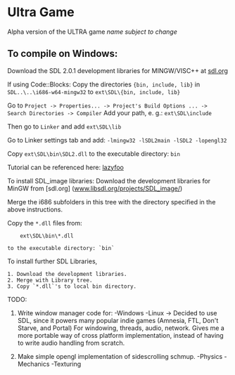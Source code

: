 # Ultra Game 
Alpha version of the ULTRA game
*name subject to change*

## To compile on Windows:

Download the SDL 2.0.1 development libraries for MINGW/VISC++ at
[sdl.org](http://www.libsdl.org/download-2.0.php)

If using Code::Blocks:
Copy the directories `{bin, include, lib}` in `SDL..\..\i686-w64-mingw32` to 
	`ext\SDL\{bin, include, lib}`

Go to `Project -> Properties... -> Project's Build Options ... -> Search Directories -> Compiler`
Add your path, e. g.: 
	`ext\SDL\include`

Then go to `Linker` and add
	`ext\SDL\lib`

Go to Linker settings tab and add:
	 `-lmingw32 -lSDL2main -lSDL2 -lopengl32`

Copy `ext\SDL\bin\SDL2.dll` to the executable directory: `bin`

Tutorial can be referenced here:
[lazyfoo](http://lazyfoo.net/tutorials/SDL/01_hello_SDL/windows/codeblocks/index.php)

To install SDL_image libraries:
	Download the development libraries for MinGW from
	[sdl.org] (www.libsdl.org/projects/SDL_image/)

Merge the i686 subfolders in this tree with the directory specified in the above
instructions.

Copy the `*.dll` files from:
```
	ext\SDL\bin\*.dll 
```
	to the executable directory: `bin`

To install further SDL Libraries, 

	1. Download the development libraries.
	2. Merge with Library tree.
	3. Copy `*.dll`'s to local bin directory.

TODO:

1. Write window manager code for:
	-Windows
	-Linux
	-> Decided to use SDL, since it powers many popular indie games 
	(Amnesia, FTL, Don't Starve, and Portal)
	For windowing, threads, audio, network.
	Gives me a more portable way of cross platform implementation, 
	instead of having to write audio handling from scratch.

2. Make simple opengl implementation of sidescrolling schmup.
	-Physics
	-Mechanics
	-Texturing
